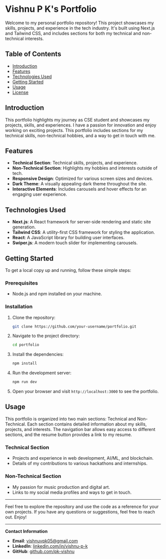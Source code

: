 # Vishnu P K's Portfolio

Welcome to my personal portfolio repository! This project showcases my skills, projects, and experience in the tech industry. It's built using Next.js and Tailwind CSS, and includes sections for both my technical and non-technical interests.

## Table of Contents

- [Introduction](#introduction)
- [Features](#features)
- [Technologies Used](#technologies-used)
- [Getting Started](#getting-started)
- [Usage](#usage)
- [License](#license)

## Introduction

This portfolio highlights my journey as CSE student and showcases my projects, skills, and experiences. I have a passion for innovation and enjoy working on exciting projects. This portfolio includes sections for my technical skills, non-technical hobbies, and a way to get in touch with me.

## Features

- **Technical Section**: Technical skills, projects, and experience.
- **Non-Technical Section**: Highlights my hobbies and interests outside of tech.
- **Responsive Design**: Optimized for various screen sizes and devices.
- **Dark Theme**: A visually appealing dark theme throughout the site.
- **Interactive Elements**: Includes carousels and hover effects for an engaging user experience.

## Technologies Used

- **Next.js**: A React framework for server-side rendering and static site generation.
- **Tailwind CSS**: A utility-first CSS framework for styling the application.
- **React**: A JavaScript library for building user interfaces.
- **Swiper.js**: A modern touch slider for implementing carousels.

## Getting Started

To get a local copy up and running, follow these simple steps:

### Prerequisites

- Node.js and npm installed on your machine.

### Installation

1. Clone the repository:

   ```bash
   git clone https://github.com/your-username/portfolio.git
   ```

2. Navigate to the project directory:

   ```bash
   cd portfolio
   ```

3. Install the dependencies:

   ```bash
   npm install
   ```

4. Run the development server:

   ```bash
   npm run dev
   ```

5. Open your browser and visit `http://localhost:3000` to see the portfolio.

## Usage

This portfolio is organized into two main sections: Technical and Non-Technical. Each section contains detailed information about my skills, projects, and interests. The navigation bar allows easy access to different sections, and the resume button provides a link to my resume.

### Technical Section

- Projects and experience in web development, AI/ML, and blockchain.
- Details of my contributions to various hackathons and internships.

### Non-Technical Section

- My passion for music production and digital art.
- Links to my social media profiles and ways to get in touch.

---

Feel free to explore the repository and use the code as a reference for your own projects. If you have any questions or suggestions, feel free to reach out. Enjoy!

---

**Contact Information**

- **Email**: [vishnuvpk05@gmail.com](mailto:vishnuvpk05@gmail.com)
- **LinkedIn**: [linkedin.com/in/vishnu-p-k](https://www.linkedin.com/in/vishnu-p-k/)
- **GitHub**: [github.com/pk-vishnu](https://github.com/pk-vishnu)

